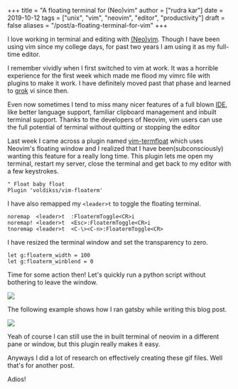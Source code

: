 +++
title = "A floating terminal for (Neo)vim"
author = ["rudra kar"]
date = 2019-10-12
tags = ["unix", "vim", "neovim", "editor", "productivity"]
draft = false
aliases = "/post/a-floating-terminal-for-vim"
+++

I love working in terminal and editing with
[(Neo)vim](https://neovim.io/). Though I have been using vim since my
college days, for past two years I am using it as my full-time editor.

I remember vividly when I first switched to vim at work. It was a
horrible experience for the first week which made me flood my vimrc file
with plugins to make it work. I have definitely moved past that phase
and learned to [grok](https://stackoverflow.com/questions/1218390/what-is-your-most-productive-shortcut-with-vim/1220118#1220118) vi since then.

Even now sometimes I tend to miss many nicer features of a full blown
[IDE](https://en.wikipedia.org/wiki/Integrated_development_environment),
like better language support, familiar clipboard management and inbuilt
terminal support. Thanks to the developers of Neovim, vim users can use
the full potential of terminal without quitting or stopping the editor

Last week I came across a plugin named
[vim-termfloat](https://github.com/voldikss/vim-floaterm) which uses
Neovim's floating window and I realized that I have been(subconsciously)
wanting this feature for a really long time. This plugin lets me open my
terminal, restart my server, close the terminal and get back to my
editor with a few keystrokes.

```vim
" Float baby float
Plugin 'voldikss/vim-floaterm'
```

I have also remapped my `<leader>t` to toggle the floating terminal.

```vim
noremap  <leader>t  :FloatermToggle<CR>i
noremap! <leader>t  <Esc>:FloatermToggle<CR>i
tnoremap <leader>t  <C-\><C-n>:FloatermToggle<CR>
```

I have resized the terminal window and set the transparency to zero.

```vim
let g:floaterm_width = 100
let g:floaterm_winblend = 0
```

Time for some action then! Let's quickly run a python script without
bothering to leave the window.

<div class="post-image">
  <img src="/images/py-demo.gif" />
</div>

The following example shows how I ran gatsby while writing this blog
post.

<div class="post-image">
  <img src="/images/gatsby-dev.gif" />
</div>

Yeah of course I can still use the in built terminal of neovim in a
different pane or window, but this plugin really makes it easy.

Anyways I did a lot of research on effectively creating these gif files.
Well that's for another post.

Adios!
